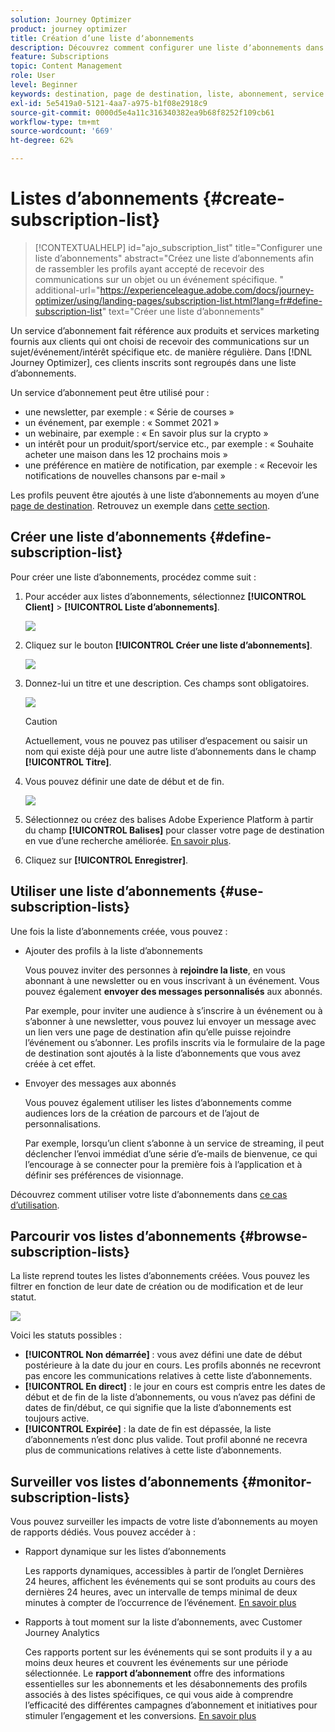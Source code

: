```yaml
---
solution: Journey Optimizer
product: journey optimizer
title: Création d’une liste dʼabonnements
description: Découvrez comment configurer une liste dʼabonnements dans Journey Optimizer
feature: Subscriptions
topic: Content Management
role: User
level: Beginner
keywords: destination, page de destination, liste, abonnement, service
exl-id: 5e5419a0-5121-4aa7-a975-b1f08e2918c9
source-git-commit: 0000d5e4a11c316340382ea9b68f8252f109cb61
workflow-type: tm+mt
source-wordcount: '669'
ht-degree: 62%

---
```


# Listes dʼabonnements {#create-subscription-list}

>[!CONTEXTUALHELP]
>id="ajo_subscription_list"
>title="Configurer une liste d’abonnements"
>abstract="Créez une liste d’abonnements afin de rassembler les profils ayant accepté de recevoir des communications sur un objet ou un événement spécifique. "
>additional-url="https://experienceleague.adobe.com/docs/journey-optimizer/using/landing-pages/subscription-list.html?lang=fr#define-subscription-list" text="Créer une liste dʼabonnements"

Un service d’abonnement fait référence aux produits et services marketing fournis aux clients qui ont choisi de recevoir des communications sur un sujet/événement/intérêt spécifique etc. de manière régulière. Dans [!DNL Journey Optimizer], ces clients inscrits sont regroupés dans une liste d’abonnements.

Un service d’abonnement peut être utilisé pour :

* une newsletter, par exemple : « Série de courses »
* un événement, par exemple : « Sommet 2021 »
* un webinaire, par exemple : « En savoir plus sur la crypto »
* un intérêt pour un produit/sport/service etc., par exemple : « Souhaite acheter une maison dans les 12 prochains mois »
* une préférence en matière de notification, par exemple : « Recevoir les notifications de nouvelles chansons par e-mail »

Les profils peuvent être ajoutés à une liste dʼabonnements au moyen dʼune [page de destination](create-lp.md). Retrouvez un exemple dans [cette section](lp-use-cases.md#subscription-to-a-service).

## Créer une liste dʼabonnements {#define-subscription-list}

Pour créer une liste dʼabonnements, procédez comme suit :

1. Pour accéder aux listes dʼabonnements, sélectionnez **[!UICONTROL Client]** > **[!UICONTROL Liste dʼabonnements]**.

   ![](assets/lp_subscription-lists.png)

1. Cliquez sur le bouton **[!UICONTROL Créer une liste dʼabonnements]**.

   ![](assets/lp_create-subscription-list.png)

1. Donnez-lui un titre et une description. Ces champs sont obligatoires.

   ![](assets/lp_subscription-list-name.png)

   >[!CAUTION]
   >
   >Actuellement, vous ne pouvez pas utiliser d’espacement ou saisir un nom qui existe déjà pour une autre liste d’abonnements dans le champ **[!UICONTROL Titre]**.

1. Vous pouvez définir une date de début et de fin.

   ![](assets/lp_subscription-list-dates.png)

1. Sélectionnez ou créez des balises Adobe Experience Platform à partir du champ **[!UICONTROL Balises]** pour classer votre page de destination en vue d’une recherche améliorée. [En savoir plus](../start/search-filter-categorize.md#tags).

1. Cliquez sur **[!UICONTROL Enregistrer]**.

## Utiliser une liste d’abonnements {#use-subscription-lists}

Une fois la liste d’abonnements créée, vous pouvez :

* Ajouter des profils à la liste d’abonnements

  Vous pouvez inviter des personnes à **rejoindre la liste**, en vous abonnant à une newsletter ou en vous inscrivant à un événement. Vous pouvez également **envoyer des messages personnalisés** aux abonnés.

  Par exemple, pour inviter une audience à s’inscrire à un événement ou à s’abonner à une newsletter, vous pouvez lui envoyer un message avec un lien vers une page de destination afin qu’elle puisse rejoindre l’événement ou s’abonner. Les profils inscrits via le formulaire de la page de destination sont ajoutés à la liste d’abonnements que vous avez créée à cet effet.

* Envoyer des messages aux abonnés

  Vous pouvez également utiliser les listes d’abonnements comme audiences lors de la création de parcours et de l’ajout de personnalisations.

  Par exemple, lorsqu’un client s’abonne à un service de streaming, il peut déclencher l’envoi immédiat d’une série d’e-mails de bienvenue, ce qui l’encourage à se connecter pour la première fois à l’application et à définir ses préférences de visionnage.

Découvrez comment utiliser votre liste d’abonnements dans [ce cas d’utilisation](lp-use-cases.md#subscription-to-a-service).


## Parcourir vos listes d’abonnements {#browse-subscription-lists}

La liste reprend toutes les listes dʼabonnements créées. Vous pouvez les filtrer en fonction de leur date de création ou de modification et de leur statut.

![](assets/lp_subscription-filters.png)

Voici les statuts possibles :

* **[!UICONTROL Non démarrée]** : vous avez défini une date de début postérieure à la date du jour en cours. Les profils abonnés ne recevront pas encore les communications relatives à cette liste dʼabonnements.
* **[!UICONTROL En direct]** : le jour en cours est compris entre les dates de début et de fin de la liste d’abonnements, ou vous n’avez pas défini de dates de fin/début, ce qui signifie que la liste d’abonnements est toujours active.
* **[!UICONTROL Expirée]** : la date de fin est dépassée, la liste dʼabonnements nʼest donc plus valide. Tout profil abonné ne recevra plus de communications relatives à cette liste dʼabonnements.


## Surveiller vos listes d’abonnements {#monitor-subscription-lists}

Vous pouvez surveiller les impacts de votre liste d’abonnements au moyen de rapports dédiés. Vous pouvez accéder à :

* Rapport dynamique sur les listes d’abonnements

  Les rapports dynamiques, accessibles à partir de l’onglet Dernières 24 heures, affichent les événements qui se sont produits au cours des dernières 24 heures, avec un intervalle de temps minimal de deux minutes à compter de l’occurrence de l’événement. [En savoir plus](../reports/subscription-report-live.md)

* Rapports à tout moment sur la liste d’abonnements, avec Customer Journey Analytics

  Ces rapports portent sur les événements qui se sont produits il y a au moins deux heures et couvrent les événements sur une période sélectionnée. Le **rapport d’abonnement** offre des informations essentielles sur les abonnements et les désabonnements des profils associés à des listes spécifiques, ce qui vous aide à comprendre l’efficacité des différentes campagnes d’abonnement et initiatives pour stimuler l’engagement et les conversions. [En savoir plus](../reports/subscription-report-global-cja.md)
